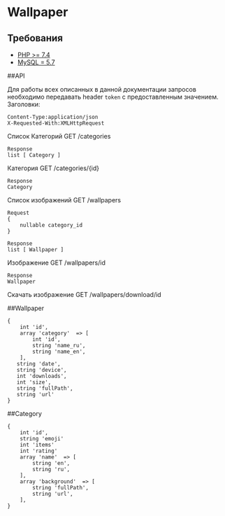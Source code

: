 # Wallpaper

## Требования
- [PHP >= 7.4](http://php.net/)
- [MySQL = 5.7](https://www.mysql.com/)


##API

Для работы всех описанных в данной документации запросов необходимо передавать header ```token``` с предоставленным значением.
Заголовки: 
```
Content-Type:application/json
X-Requested-With:XMLHttpRequest
```

Список Категорий GET /categories
```
Response
list [ Category ]
```

Категория GET /categories/{id}
```
Response
Category
```

Список изображений GET /wallpapers
```
Request 
{
    nullable category_id
}
```

```
Response 
list [ Wallpaper ]
```

Изображение GET /wallpapers/id  

```
Response 
Wallpaper
```

Скачать изображение GET /wallpapers/download/id

##Wallpaper
```
{
    int 'id',
    array 'category'  => [
        int 'id',
        string 'name_ru',
        string 'name_en',
    ],
   string 'date',
   string 'device',
   int 'downloads',
   int 'size',
   string 'fullPath',
   string 'url'
}
```

##Category
```
{
    int 'id',
    string 'emoji'
    int 'items'
    int 'rating'
    array 'name'  => [
        string 'en',
        string 'ru',
    ],
    array 'background'  => [
        string 'fullPath',
        string 'url',
    ],
}
```


